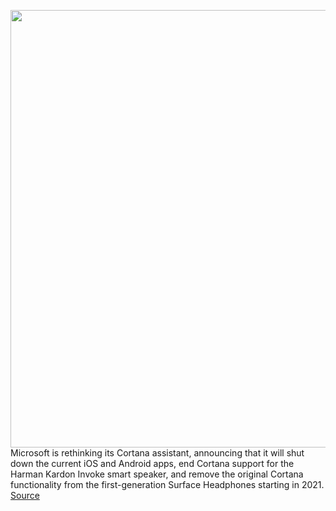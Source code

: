<img src='https://cdn.vox-cdn.com/thumbor/kkEkK_xiNBHW2u13t97SfBC9wNQ=/0x0:2040x1360/1200x800/filters:focal(857x517:1183x843)/cdn.vox-cdn.com/uploads/chorus_image/image/67139414/acastro_180510_1777_cortana_0002.0.jpg' width='700px' /><br/>
Microsoft is rethinking its Cortana assistant, announcing that it will shut down the current iOS and Android apps, end Cortana support for the Harman Kardon Invoke smart speaker, and remove the original Cortana functionality from the first-generation Surface Headphones starting in 2021.
<a href='https://www.theverge.com/2020/7/31/21349827/microsoft-cortana-shutdown-devices-ios-android'> Source <a/>